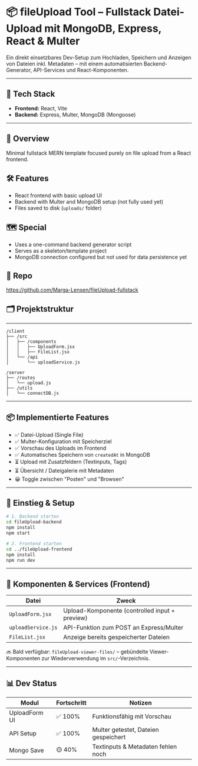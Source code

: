 # 📦 fileUpload Tool – Fullstack Datei-Upload mit MongoDB, Express, React & Multer

Ein direkt einsetzbares Dev-Setup zum Hochladen, Speichern und Anzeigen von Dateien inkl. Metadaten – mit einem automatisierten Backend-Generator, API-Services und React-Komponenten.

---

## 🔧 Tech Stack

- **Frontend:** React, Vite  
- **Backend:** Express, Multer, MongoDB (Mongoose)  

---

## 🧩 Overview
Minimal fullstack MERN template focused purely on file upload from a React frontend.

## 🛠️ Features
- React frontend with basic upload UI
- Backend with Multer and MongoDB setup (not fully used yet)
- Files saved to disk (`uploads/` folder)

## 🗺️ Special
- Uses a one-command backend generator script
- Serves as a skeleton/template project
- MongoDB connection configured but not used for data persistence yet

## 📁 Repo
https://github.com/Marga-Lensen/fileUpload-fullstack
## 🗂️ Projektstruktur

---

```plaintext
/client
├── /src
│   ├── /components
│   │   ├── UploadForm.jsx
│   │   ├── FileList.jsx
│   └── /api
│       └── uploadService.js

/server
├── /routes
│   └── upload.js
├── /utils
│   └── connectDB.js
````

---

## 📦 Implementierte Features

* ✅ Datei-Upload (Single File)
* ✅ Multer-Konfiguration mit Speicherziel
* ✅ Vorschau des Uploads im Frontend
* ✅ Automatisches Speichern von `createdAt` in MongoDB
* ⏳ Upload mit Zusatzfeldern (Textinputs, Tags)
* ⏳ Übersicht / Dateigalerie mit Metadaten
* 😀 Toggle zwischen "Posten" und "Browsen"

---

## 🚀 Einstieg & Setup

```bash
# 1. Backend starten
cd fileUpload-backend
npm install
npm start

# 2. Frontend starten
cd ../fileUpload-frontend
npm install
npm run dev
```

---

## 🧪 Komponenten & Services (Frontend)

| Datei              | Zweck                                          |
| ------------------ | ---------------------------------------------- |
| `UploadForm.jsx`   | Upload-Komponente (controlled input + preview) |
| `uploadService.js` | API-Funktion zum POST an Express/Multer        |
| `FileList.jsx`     | Anzeige bereits gespeicherter Dateien          |

🔜 Bald verfügbar: `fileUpload-viewer-files/` – gebündelte Viewer-Komponenten zur Wiederverwendung im `src/`-Verzeichnis.

---

## 📊 Dev Status

| Modul         | Fortschritt | Notizen                              |
| ------------- | ----------- | ------------------------------------ |
| UploadForm UI | ✅ 100%      | Funktionsfähig mit Vorschau          |
| API Setup     | ✅ 100%      | Multer getestet, Dateien gespeichert |
| Mongo Save    | 🟡 40%      | Textinputs & Metadaten fehlen noch   |
